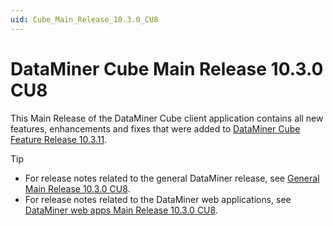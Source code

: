 ```yaml
---
uid: Cube_Main_Release_10.3.0_CU8
---
```


# DataMiner Cube Main Release 10.3.0 CU8

This Main Release of the DataMiner Cube client application contains all new features, enhancements and fixes that were added to [DataMiner Cube Feature Release 10.3.11](xref:Cube_Feature_Release_10.3.11).

> [!TIP]
>
> - For release notes related to the general DataMiner release, see [General Main Release 10.3.0 CU8](xref:General_Main_Release_10.3.0_CU8).
> - For release notes related to the DataMiner web applications, see [DataMiner web apps Main Release 10.3.0 CU8](xref:Web_apps_Main_Release_10.3.0_CU8).
